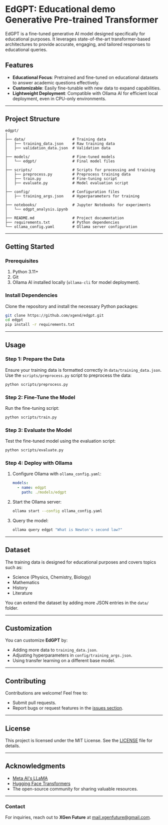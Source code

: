 
# **EdGPT: Educational demo Generative Pre-trained Transformer**

EdGPT is a fine-tuned generative AI model designed specifically for educational purposes. It leverages state-of-the-art transformer-based architectures to provide accurate, engaging, and tailored responses to educational queries.

## **Features**
- **Educational Focus**: Pretrained and fine-tuned on educational datasets to answer academic questions effectively.
- **Customizable**: Easily fine-tunable with new data to expand capabilities.
- **Lightweight Deployment**: Compatible with Ollama AI for efficient local deployment, even in CPU-only environments.

---

## **Project Structure**

```plaintext
edgpt/
│
├── data/                     # Training data
│   ├── training_data.json    # Raw training data
│   ├── validation_data.json  # Validation data
│
├── models/                   # Fine-tuned models
│   └── edgpt/                # Final model files
│
├── scripts/                  # Scripts for processing and training
│   ├── preprocess.py         # Preprocess training data
│   ├── train.py              # Fine-tuning script
│   ├── evaluate.py           # Model evaluation script
│
├── config/                   # Configuration files
│   ├── training_args.json    # Hyperparameters for training
│
├── notebooks/                # Jupyter Notebooks for experiments
│   └── edgpt_analysis.ipynb
│
├── README.md                 # Project documentation
├── requirements.txt          # Python dependencies
└── ollama_config.yaml        # Ollama server configuration
```

---

## **Getting Started**

### **Prerequisites**
1. Python 3.11+
2. Git
3. Ollama AI installed locally (`ollama-cli` for model deployment).

### **Install Dependencies**
Clone the repository and install the necessary Python packages:
```bash
git clone https://github.com/xgend/edgpt.git
cd edgpt
pip install -r requirements.txt
```

---

## **Usage**

### **Step 1: Prepare the Data**
Ensure your training data is formatted correctly in `data/training_data.json`. Use the `scripts/preprocess.py` script to preprocess the data:
```bash
python scripts/preprocess.py
```

### **Step 2: Fine-Tune the Model**
Run the fine-tuning script:
```bash
python scripts/train.py
```

### **Step 3: Evaluate the Model**
Test the fine-tuned model using the evaluation script:
```bash
python scripts/evaluate.py
```

### **Step 4: Deploy with Ollama**
1. Configure Ollama with `ollama_config.yaml`:
   ```yaml
   models:
     - name: edgpt
       path: ./models/edgpt
   ```

2. Start the Ollama server:
   ```bash
   ollama start --config ollama_config.yaml
   ```

3. Query the model:
   ```bash
   ollama query edgpt "What is Newton's second law?"
   ```

---

## **Dataset**
The training data is designed for educational purposes and covers topics such as:
- Science (Physics, Chemistry, Biology)
- Mathematics
- History
- Literature

You can extend the dataset by adding more JSON entries in the `data/` folder.

---

## **Customization**
You can customize **EdGPT** by:
- Adding more data to `training_data.json`.
- Adjusting hyperparameters in `config/training_args.json`.
- Using transfer learning on a different base model.

---

## **Contributing**
Contributions are welcome! Feel free to:
- Submit pull requests.
- Report bugs or request features in the [issues section](https://github.com/xgend/edgpt/issues).

---

## **License**
This project is licensed under the MIT License. See the [LICENSE](LICENSE) file for details.

---

## **Acknowledgments**
- [Meta AI's LLaMA](https://ai.facebook.com/blog/large-language-model-llama-meta-ai/)
- [Hugging Face Transformers](https://huggingface.co/transformers/)
- The open-source community for sharing valuable resources.

---

### **Contact**
For inquiries, reach out to **XGen Future** at mail.xgenfuture@gmail.com.

